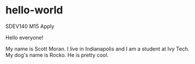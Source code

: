 # hello-world
SDEV140 M15 Apply

Hello everyone!

My name is Scott Moran. I live in Indianapolis and I am a student at Ivy Tech.
My dog's name is Rocko. He is pretty cool. 
